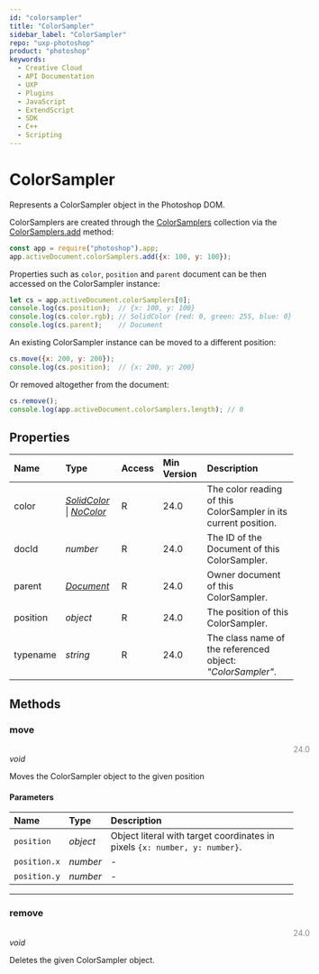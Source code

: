 ```yaml
---
id: "colorsampler"
title: "ColorSampler"
sidebar_label: "ColorSampler"
repo: "uxp-photoshop"
product: "photoshop"
keywords:
  - Creative Cloud
  - API Documentation
  - UXP
  - Plugins
  - JavaScript
  - ExtendScript
  - SDK
  - C++
  - Scripting
---
```


# ColorSampler

Represents a ColorSampler object in the Photoshop DOM.

ColorSamplers are created through the [ColorSamplers](/ps_reference/classes/colorsamplers/) collection via the [ColorSamplers.add](/ps_reference/classes/colorsamplers/#add) method:

```javascript
const app = require("photoshop").app;
app.activeDocument.colorSamplers.add({x: 100, y: 100});
```

Properties such as `color`, `position` and `parent` document can be then accessed on the ColorSampler instance:

```javascript
let cs = app.activeDocument.colorSamplers[0];
console.log(cs.position);  // {x: 100, y: 100}
console.log(cs.color.rgb); // SolidColor {red: 0, green: 255, blue: 0}
console.log(cs.parent);    // Document
```

An existing ColorSampler instance can be moved to a different position:

```javascript
cs.move({x: 200, y: 200});
console.log(cs.position);  // {x: 200, y: 200}
```

Or removed altogether from the document:

```javascript
cs.remove();
console.log(app.activeDocument.colorSamplers.length); // 0
```

## Properties

| Name | Type | Access | Min Version | Description |
| :------ | :------ | :------ | :------ | :------ |
| color | [*SolidColor*](/ps_reference/classes/solidcolor/) \| [*NoColor*](/ps_reference/colors/nocolor/) | R | 24.0 | The color reading of this ColorSampler in its current position. |
| docId | *number* | R | 24.0 | The ID of the Document of this ColorSampler. |
| parent | [*Document*](/ps_reference/classes/document/) | R | 24.0 | Owner document of this ColorSampler. |
| position | *object* | R | 24.0 | The position of this ColorSampler. |
| typename | *string* | R | 24.0 | The class name of the referenced object: *&quot;ColorSampler&quot;*. |

## Methods

### move
<span class="minversion" style="float:left; margin-left:36em; opacity:0.5;">24.0</span>

*void*

Moves the ColorSampler object to the given position

#### Parameters

| Name | Type | Description |
| :------ | :------ | :------ |
| `position` | *object* | Object literal with target coordinates in pixels `{x: number, y: number}`. |
| `position.x` | *number* | - |
| `position.y` | *number* | - |

___

### remove
<span class="minversion" style="float:left; margin-left:36em; opacity:0.5;">24.0</span>

*void*

Deletes the given ColorSampler object.
